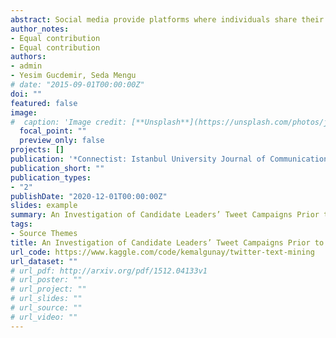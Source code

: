 ```yaml
---
abstract: Social media provide platforms where individuals share their knowledge, ideas, and experiences and then transfer them to others. Political actors are also working to increase their access to the electoral masses and to participate in politics on these platforms as the target groups are included in these channels. Younger generations’ use of social media rather than traditional media such as television and newspapers make social networks more important for political actors. Using text mining, it is possible to analyze and make sense of a large amount of data in different formats in these environments. In this study, their leadership characteristics of two political candidates, Binali Yıldırım and Ekrem İmamoğlu, who were the leaders of the Istanbul Metropolitan 23 June 2019 elections, were determined by examining their discourses on Twitter. The leadership features of the discourse strategy followed by the successful leader and their political supporters were analyzed. The study deployed a descriptive research model (Yıldırım & Şimşek, 2018, p. 239) and a comparative method. A mixed research design was used which included both qualitative and quantitative methods. At the same time, discourse and emotion analyzes were conducted using text mining methods on the tweets of both candidates. The result of the “assertiveness-sensitivity measurement” indicated that Binali Yıldırım demonstrated “successoriented leadership” features, and Ekrem İmamoğlu demonstrated “supportive leadership” features. The result of the “assertiveness-sensitivity measurement” made based on the leaders’ Twitter feed indicated that Ekrem İmamoğlu was both more assertive and sensitive than Binali Yıldırım. There was no significant difference in the dictionary-based analysis of the emotions expressed by leaders.
author_notes:
- Equal contribution
- Equal contribution
authors:
- admin
- Yesim Gucdemir, Seda Mengu
# date: "2015-09-01T00:00:00Z"
doi: ""
featured: false
image:
#  caption: 'Image credit: [**Unsplash**](https://unsplash.com/photos/jdD8gXaTZsc)'
  focal_point: ""
  preview_only: false
projects: []
publication: '*Connectist: Istanbul University Journal of Communication Sciences, 59*(59)'
publication_short: ""
publication_types:
- "2"
publishDate: "2020-12-01T00:00:00Z"
slides: example
summary: An Investigation of Candidate Leaders’ Tweet Campaigns Prior to the Istanbul Metropolitan Municipal Elections Using Big Data Text Mining
tags: 
- Source Themes
title: An Investigation of Candidate Leaders’ Tweet Campaigns Prior to the Istanbul Metropolitan Municipal Elections Using Big Data Text Mining
url_code: https://www.kaggle.com/code/kemalgunay/twitter-text-mining
url_dataset: ""
# url_pdf: http://arxiv.org/pdf/1512.04133v1
# url_poster: ""
# url_project: ""
# url_slides: ""
# url_source: ""
# url_video: ""
---
```


